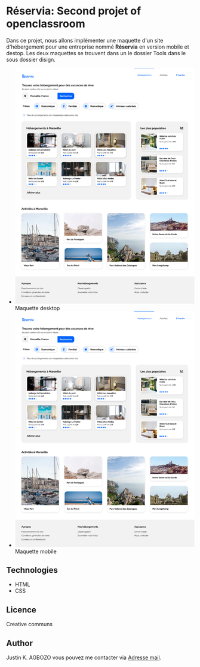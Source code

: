 # Réservia: Second projet of openclassroom

Dans ce projet, nous allons implémenter une maquette d'un site d'hébergement pour une entreprise
nommé **Réservia** en version mobile et destop. Les deux maquettes se trouvent dans un le dossier 
Tools dans le sous dossier disign.
- ![Maquette desktop](tools/design/desktop.png)
Maquette desktop
- ![Maquette mobile](tools/design/desktop.png)
Maquette mobile

## Technologies
- HTML
- CSS

## Licence
Creative communs

## Author
Justin K. AGBOZO
vous pouvez me contacter via [Adresse mail](mailto:agbozojustin42@gmail.com).